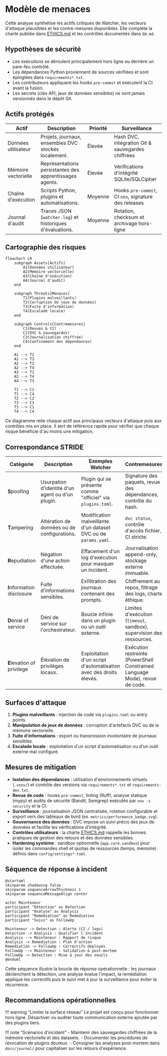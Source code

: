 # Modèle de menaces

Cette analyse synthétise les actifs critiques de Watcher, les vecteurs d'attaque plausibles et les
contre-mesures disponibles. Elle complète la charte publiée dans [ETHICS.md](ethics.md) et les contrôles
documentés dans `QA.md`.

## Hypothèses de sécurité

- Les exécutions se déroulent principalement hors ligne ou derrière un pare-feu contrôlé.
- Les dépendances Python proviennent de sources vérifiées et sont épinglées dans `requirements*.txt`.
- Les contributeurs appliquent les hooks `pre-commit` et exécutent la CI avant la fusion.
- Les secrets (clés API, jeux de données sensibles) ne sont jamais versionnés dans le dépôt Git.

## Actifs protégés

| Actif | Description | Priorité | Surveillance |
| --- | --- | --- | --- |
| Données utilisateur | Projets, journaux, ensembles DVC stockés localement. | Élevée | Hash DVC, intégration Git & sauvegardes chiffrées |
| Mémoire vectorielle | Représentations persistantes des apprentissages agents. | Élevée | Vérifications d'intégrité SQLite/SQLCipher |
| Chaîne d'exécution | Scripts Python, plugins et automatisations. | Moyenne | Hooks `pre-commit`, CI `nox`, signature des releases |
| Journal d'audit | Traces JSON (`watcher.log`) et historiques d'évaluations. | Moyenne | Rotation, checksum et archivage hors-ligne |

## Cartographie des risques

```mermaid
flowchart LR
    subgraph Assets[Actifs]
        A1(Données utilisateur)
        A2(Mémoire vectorielle)
        A3(Chaîne d'exécution)
        A4(Journal d'audit)
    end

    subgraph Threats[Menaces]
        T1(Plugins malveillants)
        T2(Corruption de jeux de données)
        T3(Fuite d'information)
        T4(Escalade locale)
    end

    subgraph Controls[Contremesures]
        C1(Revues & CI)
        C2(DVC & sauvegardes)
        C3(Journalisation chiffrée)
        C4(Confinement des dépendances)
    end

    A1 --> T2
    A1 --> T3
    A2 --> T2
    A2 --> T4
    A3 --> T1
    A3 --> T4
    A4 --> T3

    T1 --> C1
    T1 --> C4
    T2 --> C2
    T3 --> C3
    T3 --> C1
    T4 --> C4
```

Ce diagramme relie chaque actif aux principaux vecteurs d'attaque puis aux contrôles mis en place. Il sert de
référence rapide pour vérifier que chaque risque bénéficie d'au moins une mitigation.

## Correspondance STRIDE

| Catégorie | Description | Exemples Watcher | Contremesures |
| --- | --- | --- | --- |
| **S**poofing | Usurpation d'identité d'un agent ou d'un plugin. | Plugin qui se présente comme "officiel" via `plugins.toml`. | Signature des paquets, revue des dépendances, contrôle du hash. |
| **T**ampering | Altération de données ou de configurations. | Modification malveillante d'un dataset DVC ou de `params.yaml`. | `dvc status`, contrôle d'accès fichier, CI stricte. |
| **R**epudiation | Négation d'une action effectuée. | Effacement d'un log d'exécution pour masquer un incident. | Journalisation append-only, stockage externe immuable. |
| **I**nformation disclosure | Fuite d'informations sensibles. | Exfiltration des journaux contenant des prompts. | Chiffrement au repos, filtrage des logs, charte éthique. |
| **D**enial of service | Déni de service sur l'orchestrateur. | Boucle infinie dans un plugin ou un outil externe. | Limites d'exécution (`timeout`, sandbox), supervision des ressources. |
| **E**levation of privilege | Élévation de privilèges locaux. | Exploitation d'un script d'automatisation avec des droits élevés. | Exécution restreinte (PowerShell Constrained Language Mode), revue de code. |

## Surfaces d'attaque

1. **Plugins malveillants** : injection de code via `plugins.toml` ou entry points.
2. **Manipulation de jeux de données** : corruption d'artefacts DVC ou de la mémoire vectorielle.
3. **Fuite d'informations** : export ou transmission involontaire de journaux sensibles.
4. **Escalade locale** : exploitation d'un script d'automatisation ou d'un outil externe mal configuré.

## Mesures de mitigation

- **Isolation des dépendances** : utilisation d'environnements virtuels (`.venv/`) et contrôle des versions
  via `requirements*.txt` et `requirements-dev.txt`.
- **Revue de code** : hooks `pre-commit`, linting (Ruff), analyse statique (mypy) et audits de sécurité
  (Bandit, Semgrep) exécutés par `nox -s security` et la CI.
- **Surveillance** : journalisation JSON centralisée, rotation configurable et export vers des tableaux de bord
  (ex. `metrics/performance_badge.svg`).
- **Gouvernance des données** : DVC impose un suivi précis des jeux de données et facilite les vérifications
  d'intégrité.
- **Contrôles utilisateurs** : la charte [ETHICS.md](ethics.md) rappelle les bonnes pratiques de gestion des
  retours et des données sensibles.
- **Hardening système** : sandbox optionnelle (`app.core.sandbox`) pour isoler les commandes shell et quotas de
  ressources (temps, mémoire) définis dans `config/settings*.toml`.

## Séquence de réponse à incident

```plantuml
@startuml
skinparam shadowing false
skinparam sequenceArrowThickness 1
skinparam sequenceMessageAlign center

actor Mainteneur
participant "Détection" as Detection
participant "Analyse" as Analysis
participant "Remédiation" as Remediation
participant "Suivi" as FollowUp

Mainteneur -> Detection : Alerte (CI / logs)
Detection -> Analysis : Qualifier l'incident
Analysis --> Mainteneur : Rapport de risque
Analysis -> Remediation : Plan d'action
Remediation -> FollowUp : Correctifs déployés
FollowUp --> Mainteneur : Validation & post-mortem
FollowUp -> Detection : Mise à jour des seuils
@enduml
```

Cette séquence illustre la boucle de réponse opérationnelle : les journaux déclenchent la détection, une analyse
évalue l'impact, la remédiation applique les correctifs puis le suivi met à jour la surveillance pour éviter la
récurrence.

## Recommandations opérationnelles

!!! warning "Limiter la surface réseau"
    Le projet est conçu pour fonctionner hors ligne. Désactiver ou auditer toute communication externe
    ajoutée par des plugins tiers.

!!! note "Scénarios d'incident"
    - Maintenir des sauvegardes chiffrées de la mémoire vectorielle et des datasets.
    - Documenter les procédures de révocation de plugins douteux.
    - Consigner les analyses post-mortem dans `docs/journal/` pour capitaliser sur les retours d'expérience.
